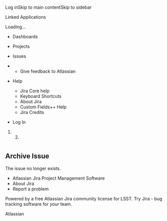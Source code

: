 Log inSkip to main contentSkip to sidebar

Linked Applications

Loading…

  * Dashboards

  * Projects

  * Issues




  *   * Give feedback to Atlassian
  * Help

    * Jira Core help
    * Keyboard Shortcuts
    * About Jira
    * Custom Fields++ Help
    * Jira Credits

  * Log In




  1.   2. 


# 

## Archive Issue

The issue no longer exists.

  * Atlassian Jira Project Management Software
  * About Jira
  * Report a problem



Powered by a free Atlassian Jira community license for LSST. Try Jira - bug tracking software for _your_ team. 

Atlassian
